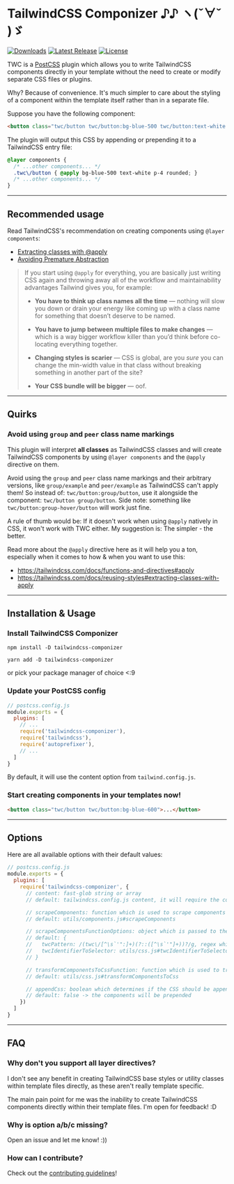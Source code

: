 # TailwindCSS Componizer ♪♪ ヽ(ˇ∀ˇ )ゞ

[![Downloads](https://img.shields.io/npm/dt/tailwindcss-componizer.svg)](https://www.npmjs.com/package/tailwindcss-componizer)
[![Latest Release](https://img.shields.io/npm/v/tailwindcss-componizer)](https://www.npmjs.com/package/tailwindcss-componizer)
[![License](https://img.shields.io/npm/l/tailwindcss-componizer)](https://github.com/balotias/tailwindcss-componizer/blob/master/LICENSE)

TWC is a [PostCSS](https://github.com/postcss/postcss) plugin which allows you to write TailwindCSS components directly in your template without the need to create or modify separate CSS files or plugins.

Why? Because of convenience. It's much simpler to care about the styling of a component within the template itself rather than in a separate file.

Suppose you have the following component:

```html
<button class="twc/button twc/button:bg-blue-500 twc/button:text-white twc/button:p-4 twc/button:rounded">Button Component</button>
```

The plugin will output this CSS by appending or prepending it to a TailwindCSS entry file:

```scss
@layer components {
  /* ...other components... */
  .twc\/button { @apply bg-blue-500 text-white p-4 rounded; }
  /* ...other components... */
}
```

---

## Recommended usage

Read TailwindCSS's recommendation on creating components using `@layer components`:
* [Extracting classes with @apply](https://tailwindcss.com/docs/reusing-styles#extracting-classes-with-apply)
* [Avoiding Premature Abstraction](https://tailwindcss.com/docs/reusing-styles#avoiding-premature-abstraction)

> If you start using `@apply` for everything, you are basically just writing CSS again and throwing away all of the workflow and maintainability advantages Tailwind gives you, for example:
>
> - **You have to think up class names all the time** — nothing will slow you down or drain your energy like coming up with a class name for something that doesn’t deserve to be named.
>
> - **You have to jump between multiple files to make changes** — which is a way bigger workflow killer than you’d think before co-locating everything together.
>
> - **Changing styles is scarier** — CSS is global, are you _sure_ you can change the min-width value in that class without breaking something in another part of the site?
>
> - **Your CSS bundle will be bigger** — oof.

---

## Quirks

### Avoid using `group` and `peer` class name markings

This plugin will interpret **all classes** as TailwindCSS classes and will create TailwindCSS components by using `@layer components` and the `@apply` directive on them.

Avoid using the `group` and `peer` class name markings and their arbitrary versions, like `group/example` and `peer/example` as TailwindCSS can't apply them!
So instead of: `twc/button:group/button`, use it alongside the component: `twc/button group/button`. Side note: something like `twc/button:group-hover/button` will work just fine.

A rule of thumb would be: If it doesn't work when using `@apply` natively in CSS, it won't work with TWC either. My suggestion is: The simpler - the better.

Read more about the `@apply` directive here as it will help you a ton, especially when it comes to how & when you want to use this:
* https://tailwindcss.com/docs/functions-and-directives#apply
* https://tailwindcss.com/docs/reusing-styles#extracting-classes-with-apply

---

## Installation & Usage

### Install TailwindCSS Componizer

```
npm install -D tailwindcss-componizer
```

```
yarn add -D tailwindcss-componizer
```

or pick your package manager of choice <:9

### Update your PostCSS config

```js
// postcss.config.js
module.exports = {
  plugins: [
    // ...
    require('tailwindcss-componizer'),
    require('tailwindcss'),
    require('autoprefixer'),
    // ...
  ]
}
```

By default, it will use the content option from `tailwind.config.js`.

### Start creating components in your templates now!

```html
<button class="twc/button twc/button:bg-blue-600">...</button>
```

---

## Options

Here are all available options with their default values:

```js
// postcss.config.js
module.exports = {
  plugins: [
    require('tailwindcss-componizer', {
      // content: fast-glob string or array
      // default: tailwindcss.config.js content, it will require the config file from the current working directory

      // scrapeComponents: function which is used to scrape components from the content
      // default: utils/components.js#scrapeComponents

      // scrapeComponentsFunctionOptions: object which is passed to the scrapeComponents function,
      // default: {
      //   twcPattern: /(twc\/[^\s`'":]+)(?::([^\s`'"]+))?/g, regex which is used to find TWC components
      //   twcIdentifierToSelector: utils/css.js#twcIdentifierToSelector, function which transforms a TWC identifier to a CSS selector
      // }

      // transformComponentsToCssFunction: function which is used to transform the extracted components to CSS
      // default: utils/css.js#transformComponentsToCss

      // appendCss: boolean which determines if the CSS should be appended to the TailwindCSS entry file
      // default: false -> the components will be prepended
    })
  ]
}
```

---

## FAQ

### Why don't you support all layer directives?

I don't see any benefit in creating TailwindCSS base styles or utility classes within template files directly, as these aren't really template specific.

The main pain point for me was the inability to create TailwindCSS components directly within their template files. I'm open for feedback! :D

### Why is option a/b/c missing?

Open an issue and let me know! :))

### How can I contribute?

Check out the [contributing guidelines](CONTRIBUTING.md)!
